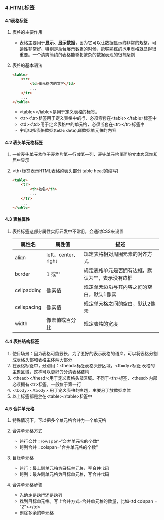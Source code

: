 ### 4.HTML标签

#### 4.1表格标签

1. 表格的主要作用

   * 表格主要用于**显示、展示数据**，因为它可以让数据显示的非常的规整，可读性非常好。特别是后台展示数据的时候，能够熟练的运用表格就显得很重要。一个清爽简约的表格能够把繁杂的数据表现的很有条例

2. 表格的基本语法

   ```html
   <table>
       <tr>
           <td>单元格内的文字</td>
           ...
       </tr>
       ...
   </table>
   ```

   * \<table>\</table>是用于定义表格的标签。
   * \<tr>\<\tr>标签用于定义表格中的行，必须嵌套在\<table>\</table>标签中
   * \<td><\td>用于定义表格中的单元格，必须嵌套在\<tr>\</tr>标签中
   * 字母td指表格数据(table data),即数据单元格的内容

#### 4.2 表头单元格标签

1. 一般表头单元格位于表格的第一行或第一列，表头单元格里面的文本内容加粗居中显示

2. \<th>标签表示HTML表格的表头部分(table head的缩写)

   ```html
   <table>
       <tr>
           <th>姓名</th>
           ...
       </tr>
       ...
   </table>
   ```

#### 4.3 表格属性

1. 表格标签这部分属性实际开发中不常用，会通过CSS来设置

   | 属性名      | 属性值              | 描述                                             |
   | ----------- | ------------------- | ------------------------------------------------ |
   | align       | left、center、right | 规定表格相对周围元素的对齐方式                   |
   | border      | 1 或""              | 规定表格单元是否拥有边框，默认为""，表示没有边框 |
   | cellpadding | 像素值              | 规定单元边沿与其内容之间的空白，默认1像素        |
   | cellspacing | 像素值              | 规定单元格之间的空白，默认2像素                  |
   | width       | 像素值或百分比      | 规定表格的宽度                                   |

#### 4.4 表格结构标签

1. 使用场景：因为表格可能很长，为了更好的表示表格的语义，可以将表格分割成表格头部和表格主体两大部分
2. 在表格标签中，分别用：\<thead>标签表格头部区域，\<tbody>标签 表格的主题区域，这样可以更好的分清表格结构
3. \<thead>\</thead>:用于定义表格头部区域。不同于\<th>标签，\<thead>内部必须拥有\<tr>标签。一般位于第一行
4. \<tbody>\</tbody>:用于定义表格的主题，主要用于放数据本体
5. 以上标签都是放在\<table>\</table>标签中

#### 4.5 合并单元格

1. 特殊情况下，可以把多个单元格合并为一个单元格

2. 合并单元格方式
   * 跨行合并：rowspan=“合并单元格的个数“
   * 跨列合并：colspan="合并单元格的个数"
3. 目标单元格
   * 跨行：最上侧单元格为目标单元格，写合并代码
   * 跨列：最左侧单元格为目标单元格，写合并代码

4. 合并单元格步骤
   * 先确定是跨行还是跨列
   * 找到目标单元格。写上合并方式=合并单元格的数量，比如\<td colspan = "2">\</td>
   * 删除多余的单元格

